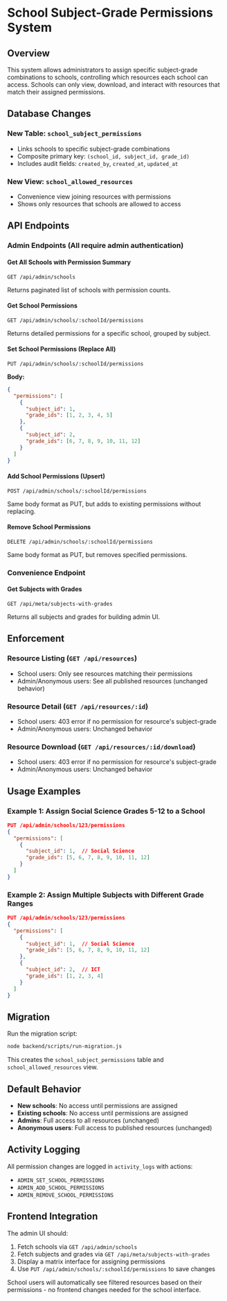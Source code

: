 # School Subject-Grade Permissions System

## Overview

This system allows administrators to assign specific subject-grade combinations to schools, controlling which resources each school can access. Schools can only view, download, and interact with resources that match their assigned permissions.

## Database Changes

### New Table: `school_subject_permissions`
- Links schools to specific subject-grade combinations
- Composite primary key: `(school_id, subject_id, grade_id)`
- Includes audit fields: `created_by`, `created_at`, `updated_at`

### New View: `school_allowed_resources`
- Convenience view joining resources with permissions
- Shows only resources that schools are allowed to access

## API Endpoints

### Admin Endpoints (All require admin authentication)

#### Get All Schools with Permission Summary
```
GET /api/admin/schools
```
Returns paginated list of schools with permission counts.

#### Get School Permissions
```
GET /api/admin/schools/:schoolId/permissions
```
Returns detailed permissions for a specific school, grouped by subject.

#### Set School Permissions (Replace All)
```
PUT /api/admin/schools/:schoolId/permissions
```
**Body:**
```json
{
  "permissions": [
    {
      "subject_id": 1,
      "grade_ids": [1, 2, 3, 4, 5]
    },
    {
      "subject_id": 2,
      "grade_ids": [6, 7, 8, 9, 10, 11, 12]
    }
  ]
}
```

#### Add School Permissions (Upsert)
```
POST /api/admin/schools/:schoolId/permissions
```
Same body format as PUT, but adds to existing permissions without replacing.

#### Remove School Permissions
```
DELETE /api/admin/schools/:schoolId/permissions
```
Same body format as PUT, but removes specified permissions.

### Convenience Endpoint

#### Get Subjects with Grades
```
GET /api/meta/subjects-with-grades
```
Returns all subjects and grades for building admin UI.

## Enforcement

### Resource Listing (`GET /api/resources`)
- School users: Only see resources matching their permissions
- Admin/Anonymous users: See all published resources (unchanged behavior)

### Resource Detail (`GET /api/resources/:id`)
- School users: 403 error if no permission for resource's subject-grade
- Admin/Anonymous users: Unchanged behavior

### Resource Download (`GET /api/resources/:id/download`)
- School users: 403 error if no permission for resource's subject-grade
- Admin/Anonymous users: Unchanged behavior

## Usage Examples

### Example 1: Assign Social Science Grades 5-12 to a School
```json
PUT /api/admin/schools/123/permissions
{
  "permissions": [
    {
      "subject_id": 1,  // Social Science
      "grade_ids": [5, 6, 7, 8, 9, 10, 11, 12]
    }
  ]
}
```

### Example 2: Assign Multiple Subjects with Different Grade Ranges
```json
PUT /api/admin/schools/123/permissions
{
  "permissions": [
    {
      "subject_id": 1,  // Social Science
      "grade_ids": [5, 6, 7, 8, 9, 10, 11, 12]
    },
    {
      "subject_id": 2,  // ICT
      "grade_ids": [1, 2, 3, 4]
    }
  ]
}
```

## Migration

Run the migration script:
```bash
node backend/scripts/run-migration.js
```

This creates the `school_subject_permissions` table and `school_allowed_resources` view.

## Default Behavior

- **New schools**: No access until permissions are assigned
- **Existing schools**: No access until permissions are assigned
- **Admins**: Full access to all resources (unchanged)
- **Anonymous users**: Full access to published resources (unchanged)

## Activity Logging

All permission changes are logged in `activity_logs` with actions:
- `ADMIN_SET_SCHOOL_PERMISSIONS`
- `ADMIN_ADD_SCHOOL_PERMISSIONS`
- `ADMIN_REMOVE_SCHOOL_PERMISSIONS`

## Frontend Integration

The admin UI should:
1. Fetch schools via `GET /api/admin/schools`
2. Fetch subjects and grades via `GET /api/meta/subjects-with-grades`
3. Display a matrix interface for assigning permissions
4. Use `PUT /api/admin/schools/:schoolId/permissions` to save changes

School users will automatically see filtered resources based on their permissions - no frontend changes needed for the school interface.


